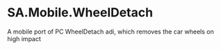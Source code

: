 # SA.Mobile.WheelDetach
A mobile port of PC WheelDetach adi, which removes the car wheels on high impact
